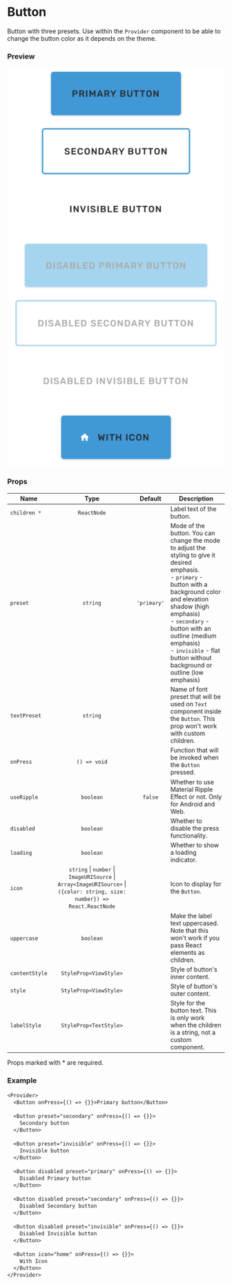 # Button

Button with three presets. Use within the `Provider` component to be able to change the button color as it depends on the theme.

### Preview

![button_preview](../assets/button_preview.png)

### Props

| Name           |                                                            Type                                                             |   Default   | Description                                                                                                                                                                                                                                                                                                                 |
| -------------- | :-------------------------------------------------------------------------------------------------------------------------: | :---------: | --------------------------------------------------------------------------------------------------------------------------------------------------------------------------------------------------------------------------------------------------------------------------------------------------------------------------- |
| `children *`   |                                                         `ReactNode`                                                         |             | Label text of the button.                                                                                                                                                                                                                                                                                                   |
| `preset`       |                                                          `string`                                                           | `'primary'` | Mode of the button. You can change the mode to adjust the styling to give it desired emphasis.<br>- `primary` - button with a background color and elevation shadow (high emphasis)<br>- `secondary` - button with an outline (medium emphasis)<br>- `invisible` - flat button without background or outline (low emphasis) |
| `textPreset`   |                                                          `string`                                                           |             | Name of font preset that will be used on `Text` component inside the `Button`. This prop won't work with custom children.                                                                                                                                                                                                   |
| `onPress`      |                                                        `() => void`                                                         |             | Function that will be invoked when the `Button` pressed.                                                                                                                                                                                                                                                                    |
| `useRipple`    |                                                          `boolean`                                                          |   `false`   | Whether to use Material Ripple Effect or not. Only for Android and Web.                                                                                                                                                                                                                                                     |
| `disabled`     |                                                          `boolean`                                                          |             | Whether to disable the press functionality.                                                                                                                                                                                                                                                                                 |
| `loading`      |                                                          `boolean`                                                          |             | Whether to show a loading indicator.                                                                                                                                                                                                                                                                                        |
| `icon`         | `string` \| `number` \| `ImageURISource` \| `Array<ImageURISource>` \| `({color: string, size: number}) => React.ReactNode` |             | Icon to display for the `Button`.                                                                                                                                                                                                                                                                                           |
| `uppercase`    |                                                          `boolean`                                                          |             | Make the label text uppercased. Note that this won't work if you pass React elements as children.                                                                                                                                                                                                                           |
| `contentStyle` |                                                   `StyleProp<ViewStyle>`                                                    |             | Style of button's inner content.                                                                                                                                                                                                                                                                                            |
| `style`        |                                                   `StyleProp<ViewStyle>`                                                    |             | Style of button's outer content.                                                                                                                                                                                                                                                                                            |
| `labelStyle`   |                                                   `StyleProp<TextStyle>`                                                    |             | Style for the button text. This is only work when the children is a string, not a custom component.                                                                                                                                                                                                                         |

Props marked with \* are required.

### Example

```tsx
<Provider>
  <Button onPress={() => {}}>Primary button</Button>

  <Button preset="secondary" onPress={() => {}}>
    Secondary button
  </Button>

  <Button preset="invisible" onPress={() => {}}>
    Invisible button
  </Button>

  <Button disabled preset="primary" onPress={() => {}}>
    Disabled Primary button
  </Button>

  <Button disabled preset="secondary" onPress={() => {}}>
    Disabled Secondary button
  </Button>

  <Button disabled preset="invisible" onPress={() => {}}>
    Disabled Invisible button
  </Button>

  <Button icon="home" onPress={() => {}}>
    With Icon
  </Button>
</Provider>
```

